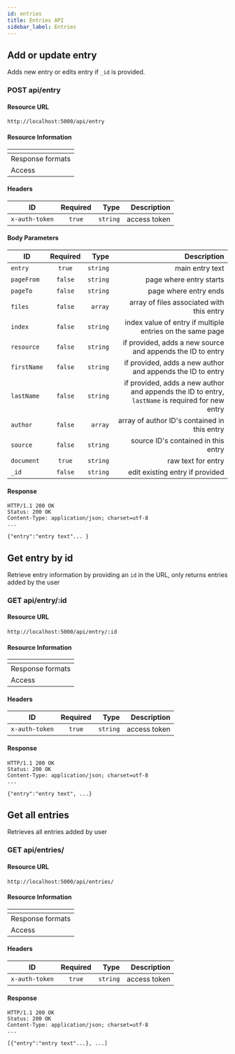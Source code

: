 ```yaml
---
id: entries
title: Entries API
sidebar_label: Entries
---
```


## Add or update entry

Adds new entry or edits entry if `_id` is provided.

### POST api/entry

#### Resource URL

```
http://localhost:5000/api/entry
```

#### Resource Information

| []()             |
| ---------------- |
| Response formats | JSON |
| Access           | Private |

#### Headers

| ID             | Required |     Type |  Description |
| -------------- | :------: | -------: | -----------: |
| `x-auth-token` |  `true`  | `string` | access token |

#### Body Parameters

| ID          | Required |     Type |                                                                                      Description |
| ----------- | :------: | -------: | -----------------------------------------------------------------------------------------------: |
| `entry`     |  `true`  | `string` |                                                                                  main entry text |
| `pageFrom`  | `false`  | `string` |                                                                          page where entry starts |
| `pageTo`    | `false`  | `string` |                                                                            page where entry ends |
| `files`     | `false`  |  `array` |                                                        array of files associated with this entry |
| `index`     | `false`  | `string` |                                        index value of entry if multiple entries on the same page |
| `resource`  | `false`  | `string` |                                       if provided, adds a new source and appends the ID to entry |
| `firstName` | `false`  | `string` |                                       if provided, adds a new author and appends the ID to entry |
| `lastName`  | `false`  | `string` | if provided, adds a new author and appends the ID to entry, `lastName` is required for new entry |
| `author`    | `false`  |  `array` |                                                     array of author ID's contained in this entry |
| `source`    | `false`  | `string` |                                                              source ID's contained in this entry |
| `document`  |  `true`  | `string` |                                                                               raw text for entry |
| `_id`       | `false`  | `string` |                                                                  edit existing entry if provided |

#### Response

    HTTP/1.1 200 OK
    Status: 200 OK
    Content-Type: application/json; charset=utf-8
    ...

    {"entry":"entry text"... }

## Get entry by id

Retrieve entry information by providing an `id` in the URL, only returns entries added by the user

### GET api/entry/:id

#### Resource URL

```
http://localhost:5000/api/entry/:id
```

#### Resource Information

| []()             |
| ---------------- |
| Response formats | JSON |
| Access           | Private |

#### Headers

| ID             | Required |     Type |  Description |
| -------------- | :------: | -------: | -----------: |
| `x-auth-token` |  `true`  | `string` | access token |

#### Response

    HTTP/1.1 200 OK
    Status: 200 OK
    Content-Type: application/json; charset=utf-8
    ...

    {"entry":"entry text", ...}

## Get all entries

Retrieves all entries added by user

### GET api/entries/

#### Resource URL

```
http://localhost:5000/api/entries/
```

#### Resource Information

| []()             |
| ---------------- |
| Response formats | JSON |
| Access           | Private |

#### Headers

| ID             | Required |     Type |  Description |
| -------------- | :------: | -------: | -----------: |
| `x-auth-token` |  `true`  | `string` | access token |

#### Response

    HTTP/1.1 200 OK
    Status: 200 OK
    Content-Type: application/json; charset=utf-8
    ...

    [{"entry":"entry text"...}, ...]
